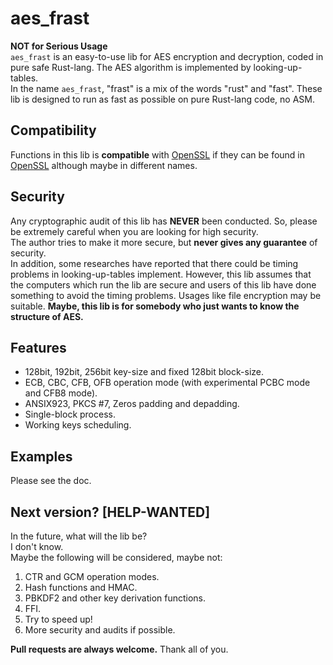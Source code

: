 # aes_frast
**NOT for Serious Usage**  
`aes_frast` is an easy-to-use lib for AES encryption and decryption, coded in pure safe Rust-lang. The AES algorithm is implemented by looking-up-tables.  
In the name `aes_frast`, "frast" is a mix of the words "rust" and "fast". These lib is designed to run as fast as possible on pure Rust-lang code, no ASM.  

## Compatibility
Functions in this lib is **compatible** with [OpenSSL] if they can be found in [OpenSSL] although maybe in different names.  

## Security
Any cryptographic audit of this lib has **NEVER** been conducted. So, please be extremely careful when you are looking for high security.  
The author tries to make it more secure, but **never gives any guarantee** of security.  
In addition, some researches have reported that there could be timing problems in looking-up-tables implement. However, this lib assumes that the computers which run the lib are secure and users of this lib have done something to avoid the timing problems. Usages like file encryption may be suitable.
**Maybe, this lib is for somebody who just wants to know the structure of AES.**

## Features
* 128bit, 192bit, 256bit key-size and fixed 128bit block-size.
* ECB, CBC, CFB, OFB operation mode (with experimental PCBC mode and CFB8 mode).
* ANSIX923, PKCS #7, Zeros padding and depadding.
* Single-block process.
* Working keys scheduling.

## Examples
Please see the doc.

## Next version? \[HELP-WANTED\]
In the future, what will the lib be?  
I don't know.  
Maybe the following will be considered, maybe not:  
1. CTR and GCM operation modes.
2. Hash functions and HMAC.
3. PBKDF2 and other key derivation functions.
4. FFI.
5. Try to speed up!
6. More security and audits if possible.

**Pull requests are always welcome.** Thank all of you.

[OpenSSL]: https://www.openssl.org/